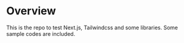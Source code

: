 # Overview

This is the repo to test Next.js, Tailwindcss and some libraries.  Some sample codes are included.  
